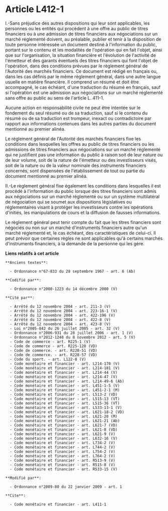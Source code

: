 # Article L412-1

I.-Sans préjudice des autres dispositions qui leur sont applicables, les personnes ou les entités qui procèdent à une offre
au public de titres financiers ou à une admission de titres financiers aux négociations sur un marché réglementé doivent, au
préalable, publier et tenir à la disposition de toute personne intéressée un document destiné à l'information du public,
portant sur le contenu et les modalités de l'opération qui en fait l'objet, ainsi que sur l'organisation, la situation
financière et l'évolution de l'activité de l'émetteur et des garants éventuels des titres financiers qui font l'objet de
l'opération, dans des conditions prévues par le règlement général de l'Autorité des marchés financiers. Ce document est
rédigé en français ou, dans les cas définis par le même règlement général, dans une autre langue usuelle en matière
financière. Il comprend un résumé et doit être accompagné, le cas échéant, d'une traduction du résumé en français, sauf si
l'opération est une admission aux négociations sur un marché réglementé sans offre au public au sens de l'article L. 411-1. 

Aucune action en responsabilité civile ne peut être intentée sur le fondement du seul résumé ou de sa traduction, sauf si le
contenu du résumé ou de sa traduction est trompeur, inexact ou contradictoire par rapport aux informations contenues dans les
autres parties du document mentionné au premier alinéa. 

Le règlement général de l'Autorité des marchés financiers fixe les conditions dans lesquelles les offres au public de titres
financiers ou les admissions de titres financiers aux négociations sur un marché réglementé qui ne justifient pas une
information du public à raison soit de leur nature ou de leur volume, soit de la nature de l'émetteur ou des investisseurs
visés, soit de la nature ou de la valeur nominale des instruments financiers concernés, sont dispensées de l'établissement de
tout ou partie du document mentionné au premier alinéa. 

II.-Le règlement général fixe également les conditions dans lesquelles il est procédé à l'information du public lorsque des
titres financiers sont admis aux négociations sur un marché réglementé ou sur un système multilatéral de négociation qui se
soumet aux dispositions législatives ou réglementaires visant à protéger les investisseurs contre les opérations d'initiés,
les manipulations de cours et la diffusion de fausses informations. 

Le règlement général peut tenir compte du fait que les titres financiers sont négociés ou non sur un marché d'instruments
financiers autre qu'un marché réglementé et, le cas échéant, des caractéristiques de celui-ci. Il peut prévoir que certaines
règles ne sont applicables qu'à certains marchés d'instruments financiers, à la demande de la personne qui les gère.

**Liens relatifs à cet article**

	**Anciens textes**:

	  - Ordonnance n°67-833 du 28 septembre 1967 - art. 6 (Ab)

	**Codifié par**:

	  - Ordonnance n°2000-1223 du 14 décembre 2000 (V)

	**Cité par**:

	  - Arrêté du 12 novembre 2004 - art. 211-3 (V)
	  - Arrêté du 12 novembre 2004 - art. 223-16-1 (V)
	  - Arrêté du 12 novembre 2004 - art. 422-196 (V)
	  - Arrêté du 12 novembre 2004 - art. 422-8 (V)
	  - Arrêté du 12 novembre 2004 - art. 423-8 (V)
	  - Loi n°2005-842 du 26 juillet 2005 - art. 32 (V)
	  - Ordonnance n°2006-931 du 28 juillet 2006 - art. 1 (V)
	  - Ordonnance n°2012-1240 du 8 novembre 2012 - art. 5 (V)
	  - Code de commerce - art. R225-1 (V)
	  - Code de commerce - art. R225-120 (VD)
	  - Code de commerce. - art. R228-51 (VD)
	  - Code de commerce. - art. R228-57 (VD)
	  - Code du sport. - art. L122-8 (V)
	  - Code monétaire et financier - art. L214-170 (V)
	  - Code monétaire et financier - art. L214-181 (V)
	  - Code monétaire et financier - art. L214-44 (V)
	  - Code monétaire et financier - art. L214-47 (V)
	  - Code monétaire et financier - art. L214-49-6 (Ab)
	  - Code monétaire et financier - art. L451-1-5 (V)
	  - Code monétaire et financier - art. L451-2-1 (M)
	  - Code monétaire et financier - art. L513-2 (VD)
	  - Code monétaire et financier - art. L515-13 (VT)
	  - Code monétaire et financier - art. L515-36 (VT)
	  - Code monétaire et financier - art. L533-13-1 (V)
	  - Code monétaire et financier - art. L621-18-2 (VD)
	  - Code monétaire et financier - art. L621-20 (M)
	  - Code monétaire et financier - art. L621-21 (Ab)
	  - Code monétaire et financier - art. L621-7 (VD)
	  - Code monétaire et financier - art. L621-8 (VD)
	  - Code monétaire et financier - art. L621-9 (V)
	  - Code monétaire et financier - art. L632-16 (V)
	  - Code monétaire et financier - art. L734-2 (V)
	  - Code monétaire et financier - art. L744-2 (V)
	  - Code monétaire et financier - art. L754-2 (V)
	  - Code monétaire et financier - art. L764-2 (V)
	  - Code monétaire et financier - art. R513-9 (V)
	  - Code monétaire et financier - art. R515-8 (V)
	  - Code monétaire et financier - art. R533-15 (V)

	**Modifié par**:

	  - Ordonnance n°2009-80 du 22 janvier 2009 - art. 1

	**Cite**:

	  - Code monétaire et financier - art. L411-1
